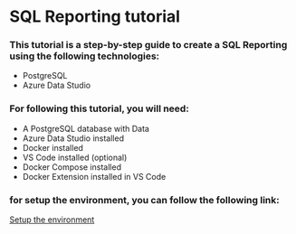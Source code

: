# SQL Reporting tutorial 

### This tutorial is a step-by-step guide to create a SQL Reporting using the following technologies:

- PostgreSQL
- Azure Data Studio


### For following this tutorial, you will need:
- A PostgreSQL database with Data
- Azure Data Studio installed
- Docker installed
- VS Code installed (optional)
- Docker Compose installed
- Docker Extension installed in VS Code

### for setup the environment, you can follow the following link:
[Setup the environment](db/README.md)
